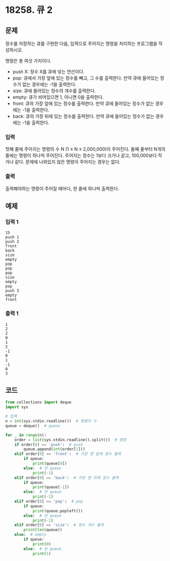 # 18258. 큐 2

## 문제

정수를 저장하는 큐를 구현한 다음, 입력으로 주어지는 명령을 처리하는 프로그램을 작성하시오.

명령은 총 여섯 가지이다.

- push X: 정수 X를 큐에 넣는 연산이다.
- pop: 큐에서 가장 앞에 있는 정수를 빼고, 그 수를 출력한다. 만약 큐에 들어있는 정수가 없는 경우에는 -1을 출력한다.
- size: 큐에 들어있는 정수의 개수를 출력한다.
- empty: 큐가 비어있으면 1, 아니면 0을 출력한다.
- front: 큐의 가장 앞에 있는 정수를 출력한다. 만약 큐에 들어있는 정수가 없는 경우에는 -1을 출력한다.
- back: 큐의 가장 뒤에 있는 정수를 출력한다. 만약 큐에 들어있는 정수가 없는 경우에는 -1을 출력한다.



### 입력

첫째 줄에 주어지는 명령의 수 N (1 ≤ N ≤ 2,000,000)이 주어진다. 둘째 줄부터 N개의 줄에는 명령이 하나씩 주어진다. 주어지는 정수는 1보다 크거나 같고, 100,000보다 작거나 같다. 문제에 나와있지 않은 명령이 주어지는 경우는 없다.

### 출력

출력해야하는 명령이 주어질 때마다, 한 줄에 하나씩 출력한다.



## 예제

### 입력 1

```
15
push 1
push 2
front
back
size
empty
pop
pop
pop
size
empty
pop
push 3
empty
front
```

### 출력 1

```
1
2
2
0
1
2
-1
0
1
-1
0
3
```





## 코드

```python
from collections import deque
import sys

# 입력
n = int(sys.stdin.readline())  # 명령의 수
queue = deque()  # queue

for _ in range(n):
    order = list(sys.stdin.readline().split())  # 명령
    if order[0] == 'push':  # push
        queue.append(int(order[1]))
    elif order[0] == 'front':  # 가장 맨 앞에 정수 출력
        if queue:
            print(queue[0])
        else:  # 빈 queue
            print(-1)
    elif order[0] == 'back':  # 가장 맨 뒤에 정수 출력
        if queue:
            print(queue[-1])
        else:  # 빈 queue
            print(-1)
    elif order[0] == 'pop':  # pop
        if queue:
            print(queue.popleft())
        else:  # 빈 queue
            print(-1)
    elif order[0] == 'size':  # 정수 개수 출력
        print(len(queue))
    else:  # empty
        if queue:
            print(0)
        else:  # 빈 queue
            print(1)
```
